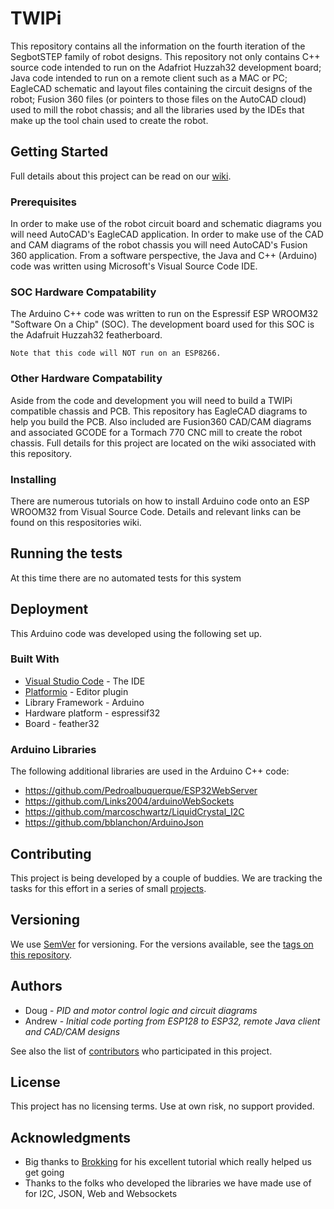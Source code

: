 # TWIPi
This repository contains all the information on the fourth iteration of the SegbotSTEP family of robot designs. This repository not only contains C++ source code intended to run on the Adafriot Huzzah32 development board; Java code intended to run on a remote client such as a MAC or PC; EagleCAD schematic and layout files containing the circuit designs of the robot; Fusion 360 files (or pointers to those files on the AutoCAD cloud) used to mill the robot chassis; and all the libraries used by the IDEs that make up the tool chain used to create the robot.  

## Getting Started

Full details about this project can be read on our [wiki](https://github.com/va3wam/SBSMark3/wiki). 

### Prerequisites

In order to make use of the robot circuit board and schematic diagrams you will need AutoCAD's EagleCAD application. In order to make use of the CAD and CAM diagrams of the robot chassis you will need AutoCAD's Fusion 360 application. From a software perspective, the Java and C++ (Arduino) code was written using Microsoft's Visual Source Code IDE.

### SOC Hardware Compatability

The Arduino C++ code was written to run on the Espressif ESP WROOM32 "Software On a Chip" (SOC). The development board used for this SOC is the Adafruit Huzzah32 featherboard.  

```
Note that this code will NOT run on an ESP8266. 
```

### Other Hardware Compatability

Aside from the code and development you will need to build a TWIPi compatible chassis and PCB. This
repository has EagleCAD diagrams to help you build the PCB. Also included are Fusion360 
CAD/CAM diagrams and associated GCODE for a Tormach 770 CNC mill to create the robot chassis. 
Full details for this project are located on the wiki associated with this repository.

### Installing

There are numerous tutorials on how to install Arduino code onto an ESP WROOM32 from Visual Source Code. Details and relevant links can be found on this respositories wiki. 

## Running the tests

At this time there are no automated tests for this system

## Deployment

This Arduino code was developed using the following set up.

### Built With

* [Visual Studio Code](https://code.visualstudio.com/) - The IDE
* [Platformio](https://platformio.org/) - Editor plugin
* Library Framework - Arduino
* Hardware platform - espressif32
* Board - feather32 

### Arduino Libraries
The following additional libraries are used in the Arduino C++ code:
* https://github.com/Pedroalbuquerque/ESP32WebServer
* https://github.com/Links2004/arduinoWebSockets
* https://github.com/marcoschwartz/LiquidCrystal_I2C
* https://github.com/bblanchon/ArduinoJson


## Contributing

This project is being developed by a couple of buddies. We are tracking the tasks for this
effort in a series of small [projects](https://github.com/va3wam/SBSMark3/projects).

## Versioning

We use [SemVer](http://semver.org/) for versioning. For the versions available, see the [tags on this repository](https://github.com/va3wam/TWIPi/branches/all). 

## Authors

* Doug - *PID and motor control logic and circuit diagrams*
* Andrew - *Initial code porting from ESP128 to ESP32, remote Java client and CAD/CAM designs* 

See also the list of [contributors](https://github.com/va3wam/SBSMark3/graphs/contributors) who participated in this project.

## License

This project has no licensing terms. Use at own risk, no support provided. 

## Acknowledgments

* Big thanks to [Brokking](http://www.brokking.net/yabr_main.html) for his excellent tutorial which really helped us get going
* Thanks to the folks who developed the libraries we have made use of for I2C, JSON, Web and Websockets

